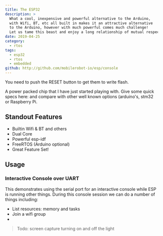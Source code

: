 ```yaml
---
title: The ESP32
description: >
  What a cool, inexpensive and powerful alternative to the Arduino,
  with Wifi, BT, etc all built in makes it an attractive alternative
  to the Arduino, however with much powerful comes much challenge! 
  Let us tame this beast and enjoy a long relationship of mutual respect.
date: 2019-04-25
category:
  - rtos
tags:
  - esp32
  - rtos
  - embedded
github: http://github.com/mobilerobot-io/esp/console
---
```


You need to push the RESET button to get them to write flash.

A power packed chip that I have just started playing with.  Give some quick
specs here: and compare with other well known options (arduino's, stm32 or
Raspberry Pi.

## Standout Features

- Builtin Wifi & BT and others
- Dual Core
- Powerful esp-idf
- FreeRTOS (Arduino optional)
- Great Feature Set!

## Usage

### Interactive Console over UART

This demonstrates using the serial port for an interactive console
while ESP is running other things.  During this console session we can
do a number of things including:

- List resources: memory and tasks
- Join a wifi group
- 

> Todo: screen capture turning on and off the light
